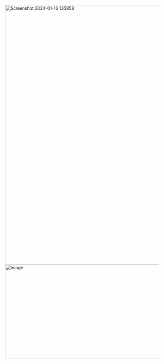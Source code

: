 <img width="849" alt="Screenshot 2024-01-16 135958" src="https://github.com/azap2124/coffee_sales_dashboard_excel/assets/126125206/3a4817ef-2510-4962-a36a-a5584912f33f">
<img width="849" height="310" alt="Image" src="https://github.com/user-attachments/assets/fc66b41a-210d-4e35-b34e-140272125d3e" />
